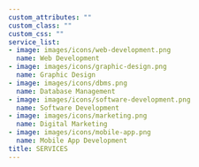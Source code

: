```yaml
---
custom_attributes: ""
custom_class: ""
custom_css: ""
service_list:
- image: images/icons/web-development.png
  name: Web Development
- image: images/icons/graphic-design.png
  name: Graphic Design
- image: images/icons/dbms.png
  name: Database Management
- image: images/icons/software-development.png
  name: Software Development
- image: images/icons/marketing.png
  name: Digital Marketing
- image: images/icons/mobile-app.png
  name: Mobile App Development
title: SERVICES
---
```

